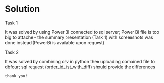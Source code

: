 # Solution

Task 1 
	
  It was solved by using Power BI connected to sql server; Power Bi file is too big to attache - the summary presentation (Task 1) with screenshots was done instead (PowerBi is available upon request)

Task 2 
	
  It was solved by combining csv in python  then uploading combined file to dbfour; sql request (order_id_list_with_diff) should provide the differences 
  
  	thank you!

